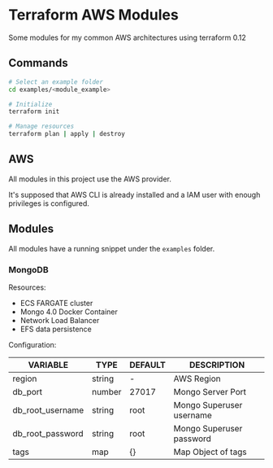 # Terraform AWS Modules

Some modules for my common AWS architectures using terraform 0.12

## Commands

```bash
# Select an example folder
cd examples/<module_example>

# Initialize
terraform init

# Manage resources
terraform plan | apply | destroy
```

## AWS

All modules in this project use the AWS provider.

It's supposed that AWS CLI is already installed and a IAM user with enough privileges is configured.

## Modules

All modules have a running snippet under the `examples` folder.

### MongoDB

Resources:

- ECS FARGATE cluster
- Mongo 4.0 Docker Container
- Network Load Balancer
- EFS data persistence

Configuration:

| VARIABLE         | TYPE   | DEFAULT | DESCRIPTION              |
| ---------------- | ------ | ------- | ------------------------ |
| region           | string | -       | AWS Region               |
| db_port          | number | 27017   | Mongo Server Port        |
| db_root_username | string | root    | Mongo Superuser username |
| db_root_password | string | root    | Mongo Superuser password |
| tags             | map    | {}      | Map Object of tags       |
